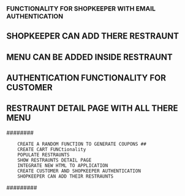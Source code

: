 
### FUNCTIONALITY FOR SHOPKEEPER WITH EMAIL AUTHENTICATION ##
## SHOPKEEPER CAN ADD THERE RESTRAUNT ##
## MENU CAN BE ADDED INSIDE RESTRAUNT ##
## AUTHENTICATION FUNCTIONALITY FOR CUSTOMER  ##
## RESTRAUNT DETAIL PAGE WITH ALL THERE MENU ##




########
        
        CREATE A RANDOM FUNCTION TO GENERATE COUPONS ##
        CREATE CART FUNCtionality 
        POPULATE RESTRAUNTS
        SHOW RESTRAUNTS DETAIL PAGE
        INTEGRATE NEW HTML TO APPLICATION 
        CREATE CUSTOMER AND SHOPKEEPER AUTHENTICATION 
        SHOPKEEPER CAN ADD THEIR RESTRAUNTS 

#########

